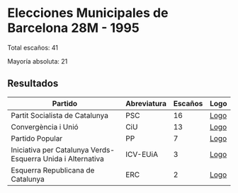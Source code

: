 # Elecciones Municipales de Barcelona 28M - 1995

Total escaños: 41

Mayoría absoluta: 21

## Resultados

| Partido | Abreviatura | Escaños | Logo |
| - | - | - | - |
| Partit Socialista de Catalunya | PSC | 16 | [Logo](https://github.com/playzzz/Pactos/blob/master/Logos/PSC.jpg?raw=true)
| Convergència i Unió | CiU | 13 | [Logo](https://github.com/playzzz/Pactos/blob/master/Logos/CIU.jpg?raw=true)
| Partido Popular | PP | 7 | [Logo](https://github.com/playzzz/Pactos/blob/master/Logos/PP.jpg?raw=true)
| Iniciativa per Catalunya Verds-Esquerra Unida i Alternativa | ICV-EUiA | 3 | [Logo](https://github.com/playzzz/Pactos/blob/master/Logos/ICV.jpg?raw=true)
| Esquerra Republicana de Catalunya | ERC | 2 | [Logo](https://github.com/playzzz/Pactos/blob/master/Logos/ERC.jpg?raw=true)
